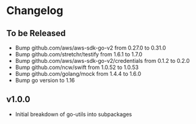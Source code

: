 # Changelog

## To be Released

* Bump github.com/aws/aws-sdk-go-v2 from 0.27.0 to 0.31.0
* Bump github.com/stretchr/testify from 1.6.1 to 1.7.0
* Bump github.com/aws/aws-sdk-go-v2/credentials from 0.1.2 to 0.2.0
* Bump github.com/ncw/swift from 1.0.52 to 1.0.53
* Bump github.com/golang/mock from 1.4.4 to 1.6.0
* Bump go version to 1.16

## v1.0.0

* Initial breakdown of go-utils into subpackages
